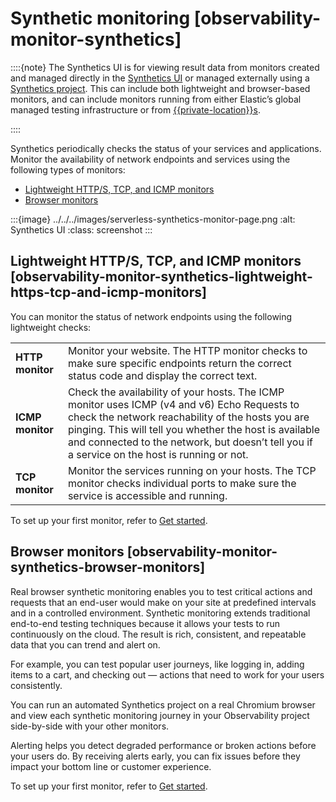 # Synthetic monitoring [observability-monitor-synthetics]

::::{note}
The Synthetics UI is for viewing result data from monitors created and managed directly in the [Synthetics UI](../../../solutions/observability/apps/create-monitors-in-synthetics-app.md) or managed externally using a [Synthetics project](../../../solutions/observability/apps/create-monitors-with-project-monitors.md). This can include both lightweight and browser-based monitors, and can include monitors running from either Elastic’s global managed testing infrastructure or from [{{private-location}}s](../../../solutions/observability/apps/monitor-resources-on-private-networks.md).

::::


Synthetics periodically checks the status of your services and applications. Monitor the availability of network endpoints and services using the following types of monitors:

* [Lightweight HTTP/S, TCP, and ICMP monitors](../../../solutions/observability/apps/synthetic-monitoring.md#observability-monitor-synthetics-lightweight-https-tcp-and-icmp-monitors)
* [Browser monitors](../../../solutions/observability/apps/synthetic-monitoring.md#observability-monitor-synthetics-browser-monitors)

:::{image} ../../../images/serverless-synthetics-monitor-page.png
:alt: Synthetics UI
:class: screenshot
:::


## Lightweight HTTP/S, TCP, and ICMP monitors [observability-monitor-synthetics-lightweight-https-tcp-and-icmp-monitors]

You can monitor the status of network endpoints using the following lightweight checks:

|  |  |
| --- | --- |
| **HTTP monitor** | Monitor your website. The HTTP monitor checks to make sure specific endpoints return the correct status code and display the correct text. |
| **ICMP monitor** | Check the availability of your hosts. The ICMP monitor uses ICMP (v4 and v6) Echo Requests to check the network reachability of the hosts you are pinging. This will tell you whether the host is available and connected to the network, but doesn’t tell you if a service on the host is running or not. |
| **TCP monitor** | Monitor the services running on your hosts. The TCP monitor checks individual ports to make sure the service is accessible and running. |

To set up your first monitor, refer to [Get started](../../../solutions/observability/apps/get-started.md).


## Browser monitors [observability-monitor-synthetics-browser-monitors]

Real browser synthetic monitoring enables you to test critical actions and requests that an end-user would make on your site at predefined intervals and in a controlled environment. Synthetic monitoring extends traditional end-to-end testing techniques because it allows your tests to run continuously on the cloud. The result is rich, consistent, and repeatable data that you can trend and alert on.

For example, you can test popular user journeys, like logging in, adding items to a cart, and checking out — actions that need to work for your users consistently.

You can run an automated Synthetics project on a real Chromium browser and view each synthetic monitoring journey in your Observability project side-by-side with your other monitors.

Alerting helps you detect degraded performance or broken actions before your users do. By receiving alerts early, you can fix issues before they impact your bottom line or customer experience.

To set up your first monitor, refer to [Get started](../../../solutions/observability/apps/get-started.md).
